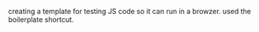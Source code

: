 creating a template for testing JS code so it can run in a browzer. 
used the boilerplate shortcut. 
